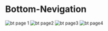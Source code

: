 # Bottom-Nevigation
![bt page 1](https://user-images.githubusercontent.com/87475295/133028903-b0e0a097-2d40-4380-9919-d07967b26c79.png)
![bt page2](https://user-images.githubusercontent.com/87475295/133028916-f8a33c50-7649-48ae-979f-a2bba5104535.png)
![bt page3](https://user-images.githubusercontent.com/87475295/133028924-50e16d69-38f7-4720-a82f-559fa5c4e2c2.png)
![bt page4](https://user-images.githubusercontent.com/87475295/133028934-2bc7e2bf-a3ab-42d4-9334-0a7faf5e6087.png)
